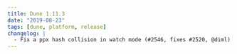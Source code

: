 ```yaml
---
title: Dune 1.11.3
date: "2019-08-23"
tags: [dune, platform, release]
changelog: |
  - Fix a ppx hash collision in watch mode (#2546, fixes #2520, @diml)
---
```

